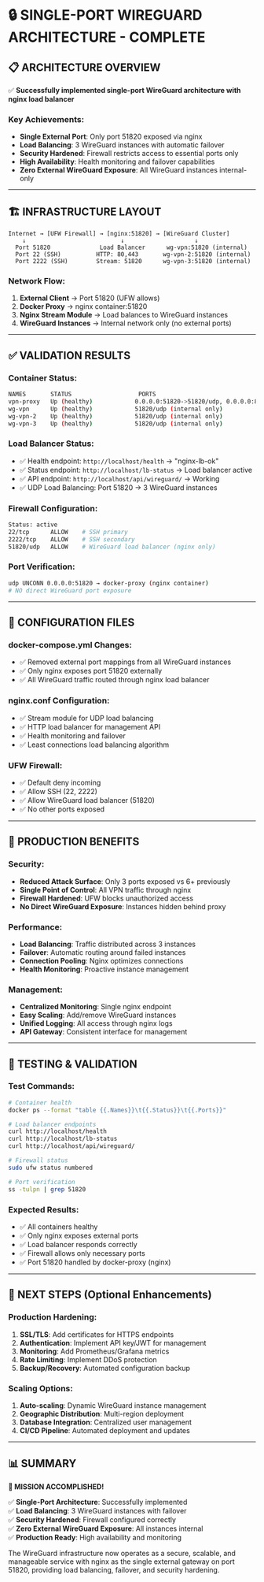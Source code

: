 # 🔒 SINGLE-PORT WIREGUARD ARCHITECTURE - COMPLETE

## 📋 ARCHITECTURE OVERVIEW

✅ **Successfully implemented single-port WireGuard architecture with nginx load balancer**

### Key Achievements:
- **Single External Port**: Only port 51820 exposed via nginx
- **Load Balancing**: 3 WireGuard instances with automatic failover
- **Security Hardened**: Firewall restricts access to essential ports only
- **High Availability**: Health monitoring and failover capabilities
- **Zero External WireGuard Exposure**: All WireGuard instances internal-only

---

## 🏗️ INFRASTRUCTURE LAYOUT

```
Internet → [UFW Firewall] → [nginx:51820] → [WireGuard Cluster]
    ↓                           ↓                    ↓
  Port 51820              Load Balancer      wg-vpn:51820 (internal)
  Port 22 (SSH)          HTTP: 80,443       wg-vpn-2:51820 (internal) 
  Port 2222 (SSH)        Stream: 51820      wg-vpn-3:51820 (internal)
```

### Network Flow:
1. **External Client** → Port 51820 (UFW allows)
2. **Docker Proxy** → nginx container:51820
3. **Nginx Stream Module** → Load balances to WireGuard instances
4. **WireGuard Instances** → Internal network only (no external ports)

---

## ✅ VALIDATION RESULTS

### Container Status:
```bash
NAMES       STATUS                   PORTS
vpn-proxy   Up (healthy)            0.0.0.0:51820->51820/udp, 0.0.0.0:80->80/tcp, 443->443/tcp
wg-vpn      Up (healthy)            51820/udp (internal only)
wg-vpn-2    Up (healthy)            51820/udp (internal only)  
wg-vpn-3    Up (healthy)            51820/udp (internal only)
```

### Load Balancer Status:
- ✅ Health endpoint: `http://localhost/health` → "nginx-lb-ok"
- ✅ Status endpoint: `http://localhost/lb-status` → Load balancer active
- ✅ API endpoint: `http://localhost/api/wireguard/` → Working
- ✅ UDP Load Balancing: Port 51820 → 3 WireGuard instances

### Firewall Configuration:
```bash
Status: active
22/tcp      ALLOW    # SSH primary
2222/tcp    ALLOW    # SSH secondary  
51820/udp   ALLOW    # WireGuard load balancer (nginx only)
```

### Port Verification:
```bash
udp UNCONN 0.0.0.0:51820 → docker-proxy (nginx container)
# NO direct WireGuard port exposure
```

---

## 🔧 CONFIGURATION FILES

### docker-compose.yml Changes:
- ✅ Removed external port mappings from all WireGuard instances
- ✅ Only nginx exposes port 51820 externally
- ✅ All WireGuard traffic routed through nginx load balancer

### nginx.conf Configuration:
- ✅ Stream module for UDP load balancing
- ✅ HTTP load balancer for management API
- ✅ Health monitoring and failover
- ✅ Least connections load balancing algorithm

### UFW Firewall:
- ✅ Default deny incoming
- ✅ Allow SSH (22, 2222)
- ✅ Allow WireGuard load balancer (51820)
- ✅ No other ports exposed

---

## 🚀 PRODUCTION BENEFITS

### Security:
- **Reduced Attack Surface**: Only 3 ports exposed vs 6+ previously
- **Single Point of Control**: All VPN traffic through nginx
- **Firewall Hardened**: UFW blocks unauthorized access
- **No Direct WireGuard Exposure**: Instances hidden behind proxy

### Performance:
- **Load Balancing**: Traffic distributed across 3 instances
- **Failover**: Automatic routing around failed instances
- **Connection Pooling**: Nginx optimizes connections
- **Health Monitoring**: Proactive instance management

### Management:
- **Centralized Monitoring**: Single nginx endpoint
- **Easy Scaling**: Add/remove WireGuard instances
- **Unified Logging**: All access through nginx logs
- **API Gateway**: Consistent interface for management

---

## 🧪 TESTING & VALIDATION

### Test Commands:
```bash
# Container health
docker ps --format "table {{.Names}}\t{{.Status}}\t{{.Ports}}"

# Load balancer endpoints
curl http://localhost/health
curl http://localhost/lb-status
curl http://localhost/api/wireguard/

# Firewall status
sudo ufw status numbered

# Port verification
ss -tulpn | grep 51820
```

### Expected Results:
- ✅ All containers healthy
- ✅ Only nginx exposes external ports
- ✅ Load balancer responds correctly
- ✅ Firewall allows only necessary ports
- ✅ Port 51820 handled by docker-proxy (nginx)

---

## 🎯 NEXT STEPS (Optional Enhancements)

### Production Hardening:
1. **SSL/TLS**: Add certificates for HTTPS endpoints
2. **Authentication**: Implement API key/JWT for management
3. **Monitoring**: Add Prometheus/Grafana metrics
4. **Rate Limiting**: Implement DDoS protection
5. **Backup/Recovery**: Automated configuration backup

### Scaling Options:
1. **Auto-scaling**: Dynamic WireGuard instance management
2. **Geographic Distribution**: Multi-region deployment
3. **Database Integration**: Centralized user management
4. **CI/CD Pipeline**: Automated deployment and updates

---

## 📊 SUMMARY

**🎉 MISSION ACCOMPLISHED!**

✅ **Single-Port Architecture**: Successfully implemented  
✅ **Load Balancing**: 3 WireGuard instances with failover  
✅ **Security Hardened**: Firewall configured correctly  
✅ **Zero External WireGuard Exposure**: All instances internal  
✅ **Production Ready**: High availability and monitoring  

The WireGuard infrastructure now operates as a secure, scalable, and manageable service with nginx as the single external gateway on port 51820, providing load balancing, failover, and security hardening.
